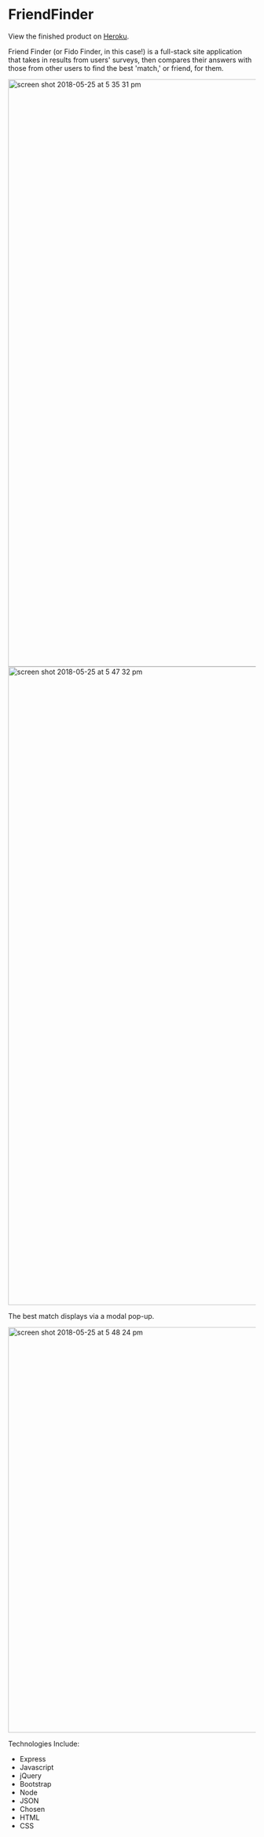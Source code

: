 # FriendFinder
View the finished product on <a href="http://bit.ly/rosefidofinder">Heroku</a>.

Friend Finder (or Fido Finder, in this case!) is a full-stack site application that takes in results from users' surveys, then compares their answers with those from other users to find the best 'match,' or friend, for them.


<img width="1195" alt="screen shot 2018-05-25 at 5 35 31 pm" src="https://user-images.githubusercontent.com/34491285/40568920-4699e566-6043-11e8-9bd5-9c30c0dd5f2a.png">

<img width="1299" alt="screen shot 2018-05-25 at 5 47 32 pm" src="https://user-images.githubusercontent.com/34491285/40569010-e8897418-6043-11e8-9aeb-565f94881abc.png">

The best match displays via a modal pop-up.

<img width="825" alt="screen shot 2018-05-25 at 5 48 24 pm" src="https://user-images.githubusercontent.com/34491285/40569013-eb3c7cbe-6043-11e8-9a2b-89ee904c8731.png">

Technologies Include:
* Express
* Javascript
* jQuery
* Bootstrap
* Node
* JSON
* Chosen
* HTML
* CSS
